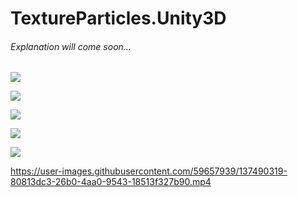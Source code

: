 # TextureParticles.Unity3D
###### Explanation will come soon...

![](https://miro.medium.com/max/875/1*QdaXA_Xk73fwhQhDw8VMUQ.png)

![](https://miro.medium.com/max/875/1*QqiqSDejdU2DKZi2dXRiLg.png)

![](https://miro.medium.com/max/875/1*feFLKUZRKpt1082aURDiWg.png)

![](https://miro.medium.com/max/875/1*kP_MXGfRd_Xjl82TbeUamQ.png)

![](https://miro.medium.com/max/3000/1*RmjVBMUe9c4hZNmDJ1IC8g.png)



https://user-images.githubusercontent.com/59657939/137490319-80813dc3-26b0-4aa0-9543-18513f327b90.mp4


